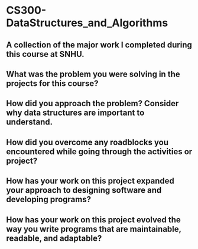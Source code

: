 # CS300-DataStructures_and_Algorithms
A collection of the major work I completed during this course at SNHU.
--

What was the problem you were solving in the projects for this course?
--

How did you approach the problem? Consider why data structures are important to understand.
--

How did you overcome any roadblocks you encountered while going through the activities or project?
--

How has your work on this project expanded your approach to designing software and developing programs?
--

How has your work on this project evolved the way you write programs that are maintainable, readable, and adaptable?
--

